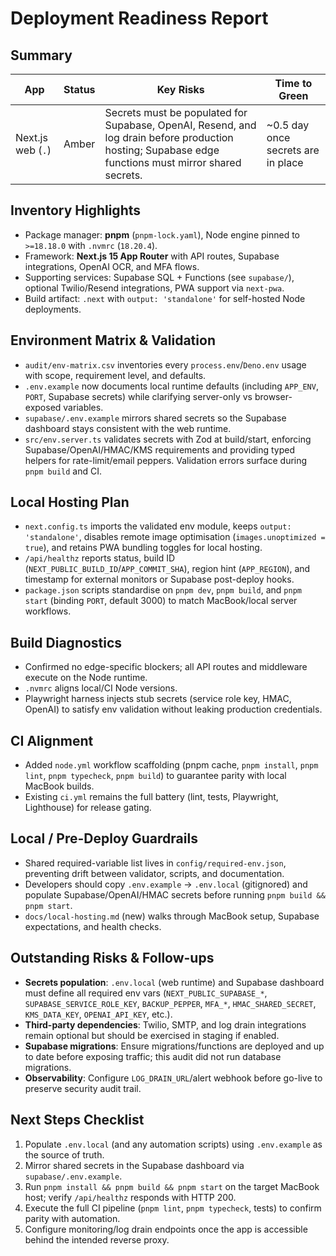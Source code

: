# Deployment Readiness Report

## Summary
| App | Status | Key Risks | Time to Green |
| --- | --- | --- | --- |
| Next.js web (`.`) | Amber | Secrets must be populated for Supabase, OpenAI, Resend, and log drain before production hosting; Supabase edge functions must mirror shared secrets. | ~0.5 day once secrets are in place |

## Inventory Highlights
- Package manager: **pnpm** (`pnpm-lock.yaml`), Node engine pinned to `>=18.18.0` with `.nvmrc` (`18.20.4`).
- Framework: **Next.js 15 App Router** with API routes, Supabase integrations, OpenAI OCR, and MFA flows.
- Supporting services: Supabase SQL + Functions (see `supabase/`), optional Twilio/Resend integrations, PWA support via `next-pwa`.
- Build artifact: `.next` with `output: 'standalone'` for self-hosted Node deployments.

## Environment Matrix & Validation
- `audit/env-matrix.csv` inventories every `process.env`/`Deno.env` usage with scope, requirement level, and defaults.
- `.env.example` now documents local runtime defaults (including `APP_ENV`, `PORT`, Supabase secrets) while clarifying server-only vs browser-exposed variables.
- `supabase/.env.example` mirrors shared secrets so the Supabase dashboard stays consistent with the web runtime.
- `src/env.server.ts` validates secrets with Zod at build/start, enforcing Supabase/OpenAI/HMAC/KMS requirements and providing typed helpers for rate-limit/email peppers. Validation errors surface during `pnpm build` and CI.

## Local Hosting Plan
- `next.config.ts` imports the validated env module, keeps `output: 'standalone'`, disables remote image optimisation (`images.unoptimized = true`), and retains PWA bundling toggles for local hosting.
- `/api/healthz` reports status, build ID (`NEXT_PUBLIC_BUILD_ID`/`APP_COMMIT_SHA`), region hint (`APP_REGION`), and timestamp for external monitors or Supabase post-deploy hooks.
- `package.json` scripts standardise on `pnpm dev`, `pnpm build`, and `pnpm start` (binding `PORT`, default 3000) to match MacBook/local server workflows.

## Build Diagnostics
- Confirmed no edge-specific blockers; all API routes and middleware execute on the Node runtime.
- `.nvmrc` aligns local/CI Node versions.
- Playwright harness injects stub secrets (service role key, HMAC, OpenAI) to satisfy env validation without leaking production credentials.

## CI Alignment
- Added `node.yml` workflow scaffolding (pnpm cache, `pnpm install`, `pnpm lint`, `pnpm typecheck`, `pnpm build`) to guarantee parity with local MacBook builds.
- Existing `ci.yml` remains the full battery (lint, tests, Playwright, Lighthouse) for release gating.

## Local / Pre-Deploy Guardrails
- Shared required-variable list lives in `config/required-env.json`, preventing drift between validator, scripts, and documentation.
- Developers should copy `.env.example` → `.env.local` (gitignored) and populate Supabase/OpenAI/HMAC secrets before running `pnpm build && pnpm start`.
- `docs/local-hosting.md` (new) walks through MacBook setup, Supabase expectations, and health checks.

## Outstanding Risks & Follow-ups
- **Secrets population**: `.env.local` (web runtime) and Supabase dashboard must define all required env vars (`NEXT_PUBLIC_SUPABASE_*`, `SUPABASE_SERVICE_ROLE_KEY`, `BACKUP_PEPPER`, `MFA_*`, `HMAC_SHARED_SECRET`, `KMS_DATA_KEY`, `OPENAI_API_KEY`, etc.).
- **Third-party dependencies**: Twilio, SMTP, and log drain integrations remain optional but should be exercised in staging if enabled.
- **Supabase migrations**: Ensure migrations/functions are deployed and up to date before exposing traffic; this audit did not run database migrations.
- **Observability**: Configure `LOG_DRAIN_URL`/alert webhook before go-live to preserve security audit trail.

## Next Steps Checklist
1. Populate `.env.local` (and any automation scripts) using `.env.example` as the source of truth.
2. Mirror shared secrets in the Supabase dashboard via `supabase/.env.example`.
3. Run `pnpm install && pnpm build && pnpm start` on the target MacBook host; verify `/api/healthz` responds with HTTP 200.
4. Execute the full CI pipeline (`pnpm lint`, `pnpm typecheck`, tests) to confirm parity with automation.
5. Configure monitoring/log drain endpoints once the app is accessible behind the intended reverse proxy.
